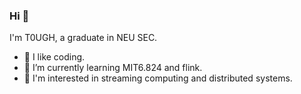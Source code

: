 ### Hi 👋

I'm T0UGH, a graduate in NEU SEC.

- 🔭 I like coding.
- 🌱 I’m currently learning MIT6.824 and flink.
- 👯 I'm interested in streaming computing and distributed systems.


